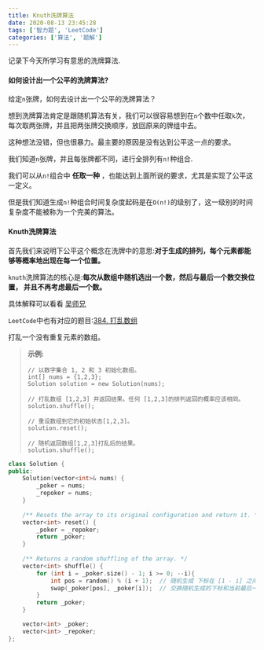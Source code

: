 ```yaml
---
title: Knuth洗牌算法
date: 2020-08-13 23:45:28
tags: ['智力题', 'LeetCode']
categories: ['算法', '题解']
---
```


记录下今天所学习有意思的洗牌算法.

<!--more-->

#### 如何设计出一个公平的洗牌算法?

给定`n`张牌，如何去设计出一个公平的洗牌算法？

想到洗牌算法肯定是跟随机算法有关，我们可以很容易想到在`n`个数中任取`k`次，每次取两张牌，并且把两张牌交换顺序，放回原来的牌组中去。

这种想法没错，但也很暴力。最主要的原因是没有达到公平这一点的要求。

我们知道`n`张牌，并且每张牌都不同，进行全排列有`n!`种组合.

我们可以从`n!`组合中 **任取一种** ，也能达到上面所说的要求，尤其是实现了公平这一定义。

但是我们知道生成`n!`种组合时间复杂度起码是在`O(n!)`的级别了，这一级别的时间复杂度不能被称为一个完美的算法。

#### Knuth洗牌算法

首先我们来说明下公平这个概念在洗牌中的意思:**对于生成的排列，每个元素都能够等概率地出现在每一个位置。**

`knuth`洗牌算法的核心是:**每次从数组中随机选出一个数，然后与最后一个数交换位置， 并且不再考虑最后一个数。**

具体解释可以看看 [吴师兄]( https://www.bilibili.com/video/BV1k7411q7jo )

`LeetCode`中也有对应的题目:[384. 打乱数组](https://leetcode-cn.com/problems/shuffle-an-array/)

 打乱一个没有重复元素的数组。 

>  **示例:** 
>
> ```
> // 以数字集合 1, 2 和 3 初始化数组。
> int[] nums = {1,2,3};
> Solution solution = new Solution(nums);
> 
> // 打乱数组 [1,2,3] 并返回结果。任何 [1,2,3]的排列返回的概率应该相同。
> solution.shuffle();
> 
> // 重设数组到它的初始状态[1,2,3]。
> solution.reset();
> 
> // 随机返回数组[1,2,3]打乱后的结果。
> solution.shuffle();
> ```
>
> 

```C++
class Solution {
public:
    Solution(vector<int>& nums) {
        _poker = nums;
        _repoker = nums;
    }
    
    /** Resets the array to its original configuration and return it. */
    vector<int> reset() {
        _poker = _repoker;
        return _poker;
    }
    
    /** Returns a random shuffling of the array. */
    vector<int> shuffle() {
        for (int i = _poker.size() - 1; i >= 0; --i){
            int pos = random() % (i + 1);  // 随机生成 下标在 [1 - i] 之间的数
            swap(_poker[pos], _poker[i]);  // 交换随机生成的下标和当前最后一个元素的值
        }
        return _poker;
    }

    vector<int> _poker;
    vector<int> _repoker;
};
```

